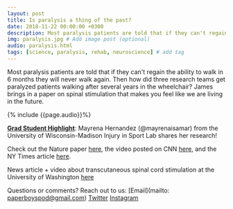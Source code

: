 ```yaml
---
layout: post
title: Is paralysis a thing of the past?
date: 2018-11-22 00:00:00 +0300
description: Most paralysis patients are told that if they can't regain the ability to walk in 6 months they will never walk again... # Add post description (shows up as description on social media posts)
img: paralysis.jpg # Add image post (optional)
audio: paralysis.html
tags: [science, paralysis, rehab, neuroscience] # add tag
---
```


Most paralysis patients are told that if they can't regain the ability to walk in 6 months they will never walk again. Then how did three research teams get paralyzed patients walking after several years in the wheelchair? James brings in a paper on spinal stimulation that makes you feel like we are living in the future.

{% include {{page.audio}}%}

[**Grad Student Highlight**](http://paperboyspodcast.com/gradhighlight/): Mayrena Hernandez (@mayrenaisamar) from the University of Wisconsin-Madison Injury in Sport Lab shares her research!

Check out the Nature paper [here](https://www.nature.com/articles/s41586-018-0649-2), the video posted on CNN [here](https://www.cnn.com/2018/11/01/health/spinal-cord-walk-research-intl/index.html), and the NY Times article [here](https://www.nytimes.com/2018/10/31/health/spine-surgery-paralysis.html?rref=collection%2Fsectioncollection%2Fscience).

News article + video about transcutaneous spinal cord stimulation at the University of Washington [here](http://uwin.washington.edu/2018/11/21/chet-moritz-soshi-samejima-king5-spinal-cord-rehabilitation/)

Questions or comments? Reach out to us: [Email](mailto: paperboyspod@gmail.com) [Twitter](https://twitter.com/PaperBoysPod) [Instagram](https://www.instagram.com/paperboyspod/)

